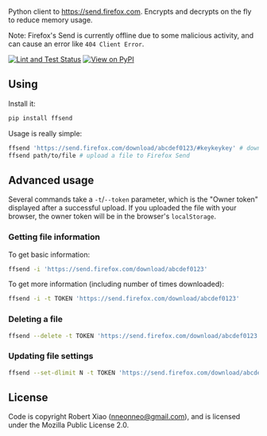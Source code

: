 Python client to https://send.firefox.com. Encrypts and decrypts on the fly to reduce memory usage.  
  
Note: Firefox's Send is currently offline due to some malicious activity, and can cause an error like `404 Client Error`.  

[![Lint and Test Status](https://github.com/nneonneo/ffsend/workflows/Lint%20and%20Test/badge.svg)](https://nneonneo.github.io/ffsend/report/)
[![View on PyPI](https://badge.fury.io/py/ffsend.svg)](https://pypi.org/project/ffsend/)

## Using

Install it:

```bash
pip install ffsend
```

Usage is really simple:

```bash
ffsend 'https://send.firefox.com/download/abcdef0123/#keykeykey' # download a file to the current directory
ffsend path/to/file # upload a file to Firefox Send
```

## Advanced usage

Several commands take a `-t`/`--token` parameter, which is the "Owner token" displayed after a successful upload. If you uploaded the file with your browser, the owner token will be in the browser's `localStorage`.

### Getting file information

To get basic information:

```bash
ffsend -i 'https://send.firefox.com/download/abcdef0123'
```

To get more information (including number of times downloaded):

```bash
ffsend -i -t TOKEN 'https://send.firefox.com/download/abcdef0123'
```

### Deleting a file

```bash
ffsend --delete -t TOKEN 'https://send.firefox.com/download/abcdef0123'
```

### Updating file settings

```bash
ffsend --set-dlimit N -t TOKEN 'https://send.firefox.com/download/abcdef0123'
```

## License

Code is copyright Robert Xiao (nneonneo@gmail.com), and is licensed under the Mozilla Public License 2.0.
